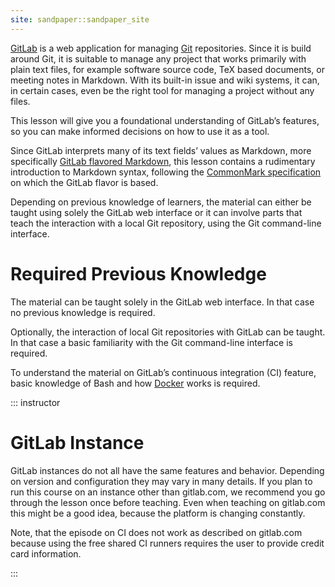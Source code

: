 ```yaml
---
site: sandpaper::sandpaper_site
---
```


[GitLab] is a web application for managing [Git] repositories.
Since it is build around Git, it is suitable to manage any project that works primarily with plain text files, for example software source code, TeX based documents, or meeting notes in Markdown.
With its built-in issue and wiki systems, it can, in certain cases, even be the right tool for managing a project without any files.

This lesson will give you a foundational understanding of GitLab’s features, so you can make informed decisions on how to use it as a tool.

Since GitLab interprets many of its text fields’ values as Markdown, more specifically [GitLab flavored Markdown][GitLabMarkdown], this lesson contains a rudimentary introduction to Markdown syntax, following the [CommonMark specification][CommonMark] on which the GitLab flavor is based.

Depending on previous knowledge of learners, the material can either be taught using solely the GitLab web interface or it can involve parts that teach the interaction with a local Git repository, using the Git command-line interface.

[CommonMark]: https://spec.commonmark.org/current/
[Git]: https://git-scm.com/
[GitLab]: https://about.gitlab.com/
[GitLabMarkdown]: https://docs.gitlab.com/ee/user/markdown.html

# Required Previous Knowledge

The material can be taught solely in the GitLab web interface.
In that case no previous knowledge is required.

Optionally, the interaction of local Git repositories with GitLab can be taught.
In that case a basic familiarity with the Git command-line interface is required.

To understand the material on GitLab’s continuous integration (CI) feature, basic knowledge of Bash and how [Docker] works is required.

[Docker]: https://www.docker.com/

::: instructor

# GitLab Instance

GitLab instances do not all have the same features and behavior.
Depending on version and configuration they may vary in many details.
If you plan to run this course on an instance other than gitlab.com, we recommend you go through the lesson once before teaching.
Even when teaching on gitlab.com this might be a good idea, because the platform is changing constantly.

Note, that the episode on CI does not work as described on gitlab.com because using the free shared CI runners requires the user to provide credit card information.

:::

